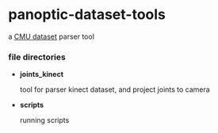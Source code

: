 # panoptic-dataset-tools
a [CMU dataset](http://domedb.perception.cs.cmu.edu) parser tool

### file directories
- **joints_kinect**

    tool for parser kinect dataset, and project joints to camera

- **scripts**

    running scripts
